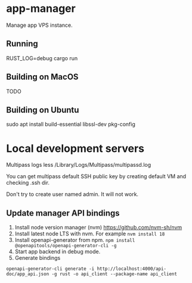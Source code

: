 # app-manager

Manage app VPS instance.

## Running

RUST_LOG=debug cargo run

## Building on MacOS

TODO

## Building on Ubuntu

sudo apt install build-essential libssl-dev pkg-config

# Local development servers

Multipass logs
less /Library/Logs/Multipass/multipassd.log

You can get multipass default SSH public key by creating default VM and checking
.ssh dir.

Don't try to create user named admin. It will not work.

## Update manager API bindings

1. Install node version manager (nvm) <https://github.com/nvm-sh/nvm>
2. Install latest node LTS with nvm. For example `nvm install 18`
3. Install openapi-generator from npm.
   `npm install @openapitools/openapi-generator-cli -g`
4. Start app backend in debug mode.
5. Generate bindings
```
openapi-generator-cli generate -i http://localhost:4000/api-doc/app_api.json -g rust -o api_client --package-name api_client
```
